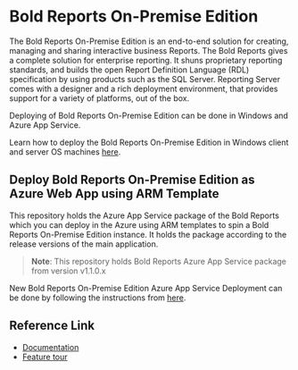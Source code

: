 # Bold Reports On-Premise Edition

 The Bold Reports On-Premise Edition is an end-to-end solution for creating, managing and sharing interactive business Reports. The Bold Reports gives a complete solution for enterprise reporting. It shuns proprietary reporting standards, and builds the open Report Definition Language (RDL) specification by using products such as the SQL Server. Reporting Server comes with a designer and a rich deployment environment, that provides support for a variety of platforms, out of the box.
 
 Deploying of Bold Reports On-Premise Edition can be done in Windows and Azure App Service.

 Learn how to deploy the Bold Reports On-Premise Edition in Windows client and server OS machines [here](https://help.boldreports.com/enterprise-reporting/administrator-guide/installation/windows-installer/).

## Deploy Bold Reports On-Premise Edition as Azure Web App using ARM Template

This repository holds the Azure App Service package of the Bold Reports which you can deploy in the Azure using ARM templates to spin a Bold Reports On-Premise Edition instance. It holds the package according to the release versions of the main application.

>**Note**: This repository holds Bold Reports Azure App Service package from version v1.1.0.x

New Bold Reports On-Premise Edition Azure App Service Deployment can be done by following the instructions from [here](https://help.boldreports.com/enterprise-reporting/administrator-guide/installation/azure-app-service/).

## Reference Link

* [Documentation](https://redirect.boldbi.com/?id=4007)
* [Feature tour](https://www.boldreports.com/features)
